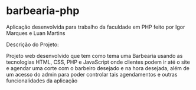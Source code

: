 # barbearia-php
Aplicação desenvolvida para trabalho da faculdade em PHP feito por Igor Marques e Luan Martins

Descrição do Projeto:

Projeto web desenvolvido que tem como tema uma Barbearia usando as tecnologias HTML, CSS, PHP e JavaScript onde clientes podem ir até o site e agendar uma corte com o barbeiro desejado e na hora desejada, além de um acesso do admin para poder controlar tais agendamentos e outras funcionalidades da aplicação
